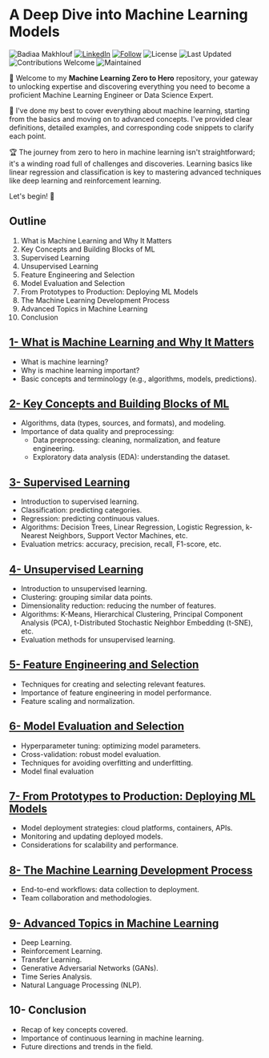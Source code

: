 # A Deep Dive into Machine Learning Models
![Badiaa Makhlouf](https://img.shields.io/badge/Author-Badiaa%20Makhlouf-green)
[![LinkedIn](https://img.shields.io/badge/LinkedIn-Profile-blue?logo=linkedin)](https://www.linkedin.com/in/badiaa-m-b77032116/)
[![Follow](https://img.shields.io/github/followers/badiaamakhlouf?label=Follow&style=social)](https://github.com/badiaamakhlouf)
![License](https://img.shields.io/badge/License-MIT-red)
![Last Updated](https://img.shields.io/badge/last%20updated-July%202024-brightgreen)
![Contributions Welcome](https://img.shields.io/badge/contributions-welcome-orange.svg)
![Maintained](https://img.shields.io/badge/maintained-yes-blue.svg)

🎉 Welcome to my **Machine Learning Zero to Hero** repository, your gateway to unlocking expertise and discovering everything you need to become a proficient Machine Learning Engineer or Data Science Expert.

🎯 I've done my best to cover everything about machine learning, starting from the basics and moving on to advanced concepts. I've provided clear definitions, detailed examples, and corresponding code snippets to clarify each point. 

🏆 The journey from zero to hero in machine learning isn't straightforward; it's a winding road full of challenges and discoveries. Learning basics like linear regression and classification is key to mastering advanced techniques like deep learning and reinforcement learning.

Let's begin! 🚀
## Outline 
 1. What is Machine Learning and Why It Matters
 2. Key Concepts and Building Blocks of ML
 3. Supervised Learning
 4. Unsupervised Learning
 5. Feature Engineering and Selection
 6. Model Evaluation and Selection
 7. From Prototypes to Production: Deploying ML Models
 8. The Machine Learning Development Process
 9. Advanced Topics in Machine Learning
 10. Conclusion

## [1- What is Machine Learning and Why It Matters](pages/introduction_to_ml.md)
- What is machine learning?
- Why is machine learning important?
- Basic concepts and terminology (e.g., algorithms, models, predictions).
## [2- Key Concepts and Building Blocks of ML](pages/key_concepts.md)
- Algorithms, data (types, sources, and formats), and modeling.
- Importance of data quality and preprocessing:
   - Data preprocessing: cleaning, normalization, and feature engineering.
   - Exploratory data analysis (EDA): understanding the dataset.
## [3- Supervised Learning](pages/supervised_learning.md)
- Introduction to supervised learning.
- Classification: predicting categories.
- Regression: predicting continuous values.
- Algorithms: Decision Trees, Linear Regression, Logistic Regression, k-Nearest Neighbors, Support Vector Machines, etc.
- Evaluation metrics: accuracy, precision, recall, F1-score, etc.
## [4- Unsupervised Learning](pages/unsupervised_learning.md)
- Introduction to unsupervised learning.
- Clustering: grouping similar data points.
- Dimensionality reduction: reducing the number of features.
- Algorithms: K-Means, Hierarchical Clustering, Principal Component Analysis (PCA), t-Distributed Stochastic Neighbor Embedding (t-SNE), etc.
- Evaluation methods for unsupervised learning.
## [5- Feature Engineering and Selection](pages/feature_engineering_selection.md)
- Techniques for creating and selecting relevant features.
- Importance of feature engineering in model performance.
- Feature scaling and normalization.
## [6- Model Evaluation and Selection](pages/model_tunning_optim.md)
- Hyperparameter tuning: optimizing model parameters.
- Cross-validation: robust model evaluation.
- Techniques for avoiding overfitting and underfitting.
- Model final evaluation
## [7- From Prototypes to Production: Deploying ML Models](pages/deploying_ml_model.md)
- Model deployment strategies: cloud platforms, containers, APIs.
- Monitoring and updating deployed models.
- Considerations for scalability and performance.
## [8- The Machine Learning Development Process](pages/pages/deploying_ml_model.md)
- End-to-end workflows: data collection to deployment.
- Team collaboration and methodologies.
## [9- Advanced Topics in Machine Learning](pages/advanced_topics.md)
- Deep Learning.
- Reinforcement Learning.
- Transfer Learning.
- Generative Adversarial Networks (GANs).
- Time Series Analysis.
- Natural Language Processing (NLP).

## 10- Conclusion
- Recap of key concepts covered.
- Importance of continuous learning in machine learning.
- Future directions and trends in the field.

